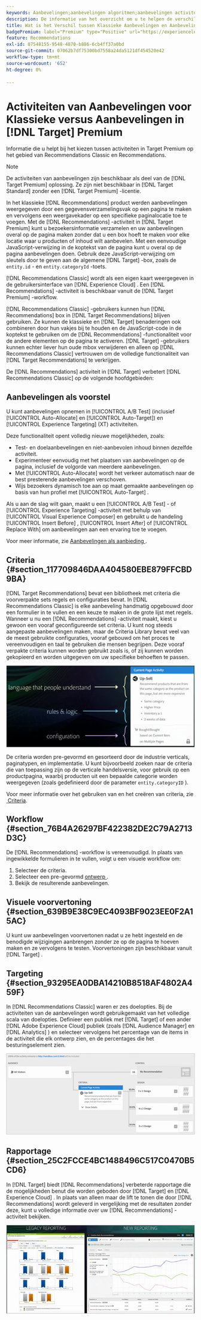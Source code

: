 ```yaml
---
keywords: Aanbevelingen;aanbevelingen algoritmen;aanbevelingen activiteit;aanbevelingen klassieke
description: De informatie van het overzicht om u te helpen de verschillen tussen de Klassieke activiteiten van de erfenisAanbevelingen en van Aanbevelingen in  [!DNL Target]  Premium begrijpen.
title: Wat is het Verschil tussen Klassieke Aanbevelingen en Aanbevelingen in  [!DNL Target]  Premium?
badgePremium: label="Premium" type="Positive" url="https://experienceleague.adobe.com/docs/target/using/introduction/intro.html?lang=nl-NL#premium newtab=true" tooltip="Kijk wat er in Target Premium is opgenomen."
feature: Recommendations
exl-id: 07548155-9548-4870-b886-6cb4ff37a0bd
source-git-commit: 07062b7df75300bd7558a24da5121df454520e42
workflow-type: tm+mt
source-wordcount: '652'
ht-degree: 0%

---
```


# Activiteiten van Aanbevelingen voor Klassieke versus Aanbevelingen in [!DNL Target] Premium

Informatie die u helpt bij het kiezen tussen activiteiten in Target Premium op het gebied van Recommendations Classic en Recommendations.

>[!NOTE]
>
>De activiteiten van aanbevelingen zijn beschikbaar als deel van de [!DNL Target Premium] oplossing. Ze zijn niet beschikbaar in [!DNL Target Standard] zonder een [!DNL Target Premium] -licentie.

In het klassieke [!DNL Recommendations] product werden aanbevelingen weergegeven door een gegevensverzamelingsvak op een pagina te maken en vervolgens een weergavekader op een specifieke paginalocatie toe te voegen. Met de [!DNL Recommendations] -activiteit in [!DNL Target Premium] kunt u bezoekersinformatie verzamelen en uw aanbevelingen overal op de pagina maken zonder dat u een box hoeft te maken voor elke locatie waar u producten of inhoud wilt aanbevelen. Met een eenvoudige JavaScript-verwijzing in de koptekst van de pagina kunt u overal op de pagina aanbevelingen doen. Gebruik deze JavaScript-verwijzing om sleutels door te geven aan de algemene [!DNL Target] -box, zoals de `entity.id` - en `entity.categoryId` -toets.

[!DNL Recommendations Classic] wordt als een eigen kaart weergegeven in de gebruikersinterface van [!DNL Experience Cloud] . Een [!DNL Recommendations] -activiteit is beschikbaar vanuit de [!DNL Target Premium] -workflow.

[!DNL Recommendations Classic] -gebruikers kunnen hun [!DNL Recommendations] box in [!DNL Target Recommendations] blijven gebruiken. Ze kunnen de klassieke en [!DNL Target] benaderingen ook combineren door hun vakjes bij te houden en de JavaScript-code in de koptekst te gebruiken om de [!DNL Recommendations] -functionaliteit voor de andere elementen op de pagina te activeren. [!DNL Target] -gebruikers kunnen echter liever hun oude mbox verwijderen en alleen op [!DNL Recommendations Classic] vertrouwen om de volledige functionaliteit van [!DNL Target Recommendations] te verkrijgen.

De [!DNL Recommendations] activiteit in [!DNL Target] verbetert [!DNL Recommendations Classic] op de volgende hoofdgebieden:

## Aanbevelingen als voorstel

U kunt aanbevelingen opnemen in [!UICONTROL A/B Test] (inclusief [!UICONTROL Auto-Allocate] en [!UICONTROL Auto-Target]) en [!UICONTROL Experience Targeting] (XT) activiteiten.

Deze functionaliteit opent volledig nieuwe mogelijkheden, zoals:

* Test- en doelaanbevelingen en niet-aanbevolen inhoud binnen dezelfde activiteit.
* Experimenteer eenvoudig met het plaatsen van aanbevelingen op de pagina, inclusief de volgorde van meerdere aanbevelingen.
* Met [!UICONTROL Auto-Allocate] wordt het verkeer automatisch naar de best presterende aanbevelingen verschoven.
* Wijs bezoekers dynamisch toe aan op maat gemaakte aanbevelingen op basis van hun profiel met [!UICONTROL Auto-Target] .

Als u aan de slag wilt gaan, maakt u een [!UICONTROL A/B Test] - of [!UICONTROL Experience Targeting] -activiteit met behulp van [!UICONTROL Visual Experience Composer] en gebruikt u de handeling [!UICONTROL Insert Before] , [!UICONTROL Insert After] of [!UICONTROL Replace With] om aanbevelingen aan een ervaring toe te voegen.

Voor meer informatie, zie [&#x200B; Aanbevelingen als aanbieding &#x200B;](/help/main/c-recommendations/recommendations-as-an-offer.md).

## Criteria {#section_117709846DAA404580EBE879FFCBD9BA}

[!DNL Target Recommendations] bevat een bibliotheek met criteria die voorverpakte sets regels en configuraties bevat. In [!DNL Recommendations Classic] is elke aanbeveling handmatig opgebouwd door een formulier in te vullen en een keuze te maken in de grote lijst met regels. Wanneer u nu een [!DNL Recommendations] -activiteit maakt, kiest u gewoon een vooraf geconfigureerde set criteria. U kunt nog steeds aangepaste aanbevelingen maken, maar de Criteria Library bevat veel van de meest gebruikte configuraties, vooraf gebouwd om het proces te vereenvoudigen en taal te gebruiken die mensen begrijpen. Deze vooraf verpakte criteria kunnen worden gebruikt zoals is, of zij kunnen worden gekopieerd en worden uitgegeven om uw specifieke behoeften te passen.

![&#x200B; overview_criteria beeld &#x200B;](assets/overview_criteria.png)

De criteria worden pre-gevormd en gesorteerd door de industrie verticals, paginatypen, en implementatie. U kunt bijvoorbeeld zoeken naar de criteria die van toepassing zijn op de verticale handelsversie, voor gebruik op een productpagina, waarbij producten uit een bepaalde categorie worden weergegeven (zoals gedefinieerd door de parameter `entity.categoryID` ).

Voor meer informatie over het gebruiken van en het creëren van criteria, zie [&#x200B; Criteria &#x200B;](/help/main/c-recommendations/c-algorithms/algorithms.md).

## Workflow {#section_76B4A26297BF422382DE2C79A2713D3C}

De [!DNL Recommendations] -workflow is vereenvoudigd. In plaats van ingewikkelde formulieren in te vullen, volgt u een visuele workflow om:

1. Selecteer de criteria.
1. Selecteer een pre-gevormd [&#x200B; ontwerp &#x200B;](/help/main/c-recommendations/c-design-overview/create-design.md#task_CC5BD28C364742218C1ACAF0D45E0E14).
1. Bekijk de resulterende aanbevelingen.

## Visuele voorvertoning {#section_639B9E38C9EC4093BF9023EE0F2A15AC}

U kunt uw aanbevelingen voorvertonen nadat u ze hebt ingesteld en de benodigde wijzigingen aanbrengen zonder ze op de pagina te hoeven maken en ze vervolgens te testen. Voorvertoningen zijn beschikbaar vanuit [!DNL Target] .

## Targeting {#section_93295EA0DBA14210B8518AF4802A459F}

In [!DNL Recommendations Classic] waren er zes doelopties. Bij de activiteiten van de aanbevelingen wordt gebruikgemaakt van het volledige scala van doelopties. Definieer een publiek met [!DNL Target] of een ander [!DNL Adobe Experience Cloud] publiek (zoals [!DNL Audience Manager] en [!DNL Analytics] ) en selecteer vervolgens het percentage van de items in de activiteit die elk ontwerp zien, en de percentages die het besturingselement zien.

![&#x200B; overview_targeting beeld &#x200B;](assets/overview_targeting.png)

## Rapportage {#section_25C2FCCE4BC1488496C517C0470B5CD6}

In [!DNL Target] biedt [!DNL Recommendations] verbeterde rapportage die de mogelijkheden benut die worden geboden door [!DNL Target] en [!DNL Experience Cloud] . In plaats van alleen maar de lift te tonen die door [!DNL Recommendations] wordt geleverd in vergelijking met de resultaten zonder deze, kunt u volledige informatie over uw [!DNL Recommendations] -activiteit bekijken.

![&#x200B; overview_report beeld &#x200B;](assets/overview_report.png)
